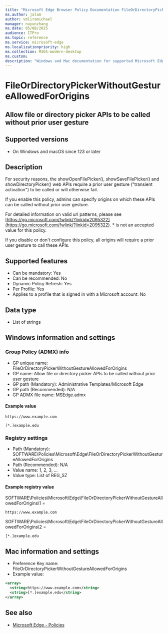 ```yaml
---
title: "Microsoft Edge Browser Policy Documentation FileOrDirectoryPickerWithoutGestureAllowedForOrigins"
ms.author: jalam
author: vmliramichael
manager: nuyunzhang
ms.date: 05/08/2025
audience: ITPro
ms.topic: reference
ms.service: microsoft-edge
ms.localizationpriority: high
ms.collection: M365-modern-desktop
ms.custom:
description: "Windows and Mac documentation for supported Microsoft Edge Browser policy: Allow file or directory picker APIs to be called without prior user gesture"
---
```


<!--THIS FILE IS AUTOMATICALLY GENERATED. MANUAL CHANGES WILL BE OVERWRITTEN.-->
<!--Please contact the Microsoft Edge Manageability team with any questions.-->

# FileOrDirectoryPickerWithoutGestureAllowedForOrigins

## Allow file or directory picker APIs to be called without prior user gesture


## Supported versions

- On Windows and macOS since 123 or later

## Description

For security reasons, the showOpenFilePicker(), showSaveFilePicker() and showDirectoryPicker() web APIs require a prior user gesture ("transient activation") to be called or will otherwise fail.

If you enable this policy, admins can specify origins on which these APIs can be called without prior user gesture.

For detailed information on valid url patterns, please see [https://go.microsoft.com/fwlink/?linkid=2095322](https://go.microsoft.com/fwlink/?linkid=2095322). * is not an accepted value for this policy.

If you disable or don't configure this policy, all origins will require a prior user gesture to call these APIs.

## Supported features

- Can be mandatory: Yes
- Can be recommended: No
- Dynamic Policy Refresh: Yes
- Per Profile: Yes
- Applies to a profile that is signed in with a Microsoft account: No

## Data type

- List of strings

## Windows information and settings

### Group Policy (ADMX) info

- GP unique name: FileOrDirectoryPickerWithoutGestureAllowedForOrigins
- GP name: Allow file or directory picker APIs to be called without prior user gesture
- GP path (Mandatory): Administrative Templates/Microsoft Edge
- GP path (Recommended): N/A
- GP ADMX file name: MSEdge.admx

#### Example value

```
https://www.example.com
```

```
[*.]example.edu
```

### Registry settings

- Path (Mandatory): SOFTWARE\Policies\Microsoft\Edge\FileOrDirectoryPickerWithoutGestureAllowedForOrigins
- Path (Recommended): N/A
- Value name: 1, 2, 3, ...
- Value type: List of REG_SZ

#### Example registry value

SOFTWARE\Policies\Microsoft\Edge\FileOrDirectoryPickerWithoutGestureAllowedForOrigins\1 =
```
https://www.example.com
```

SOFTWARE\Policies\Microsoft\Edge\FileOrDirectoryPickerWithoutGestureAllowedForOrigins\2 =
```
[*.]example.edu
```




## Mac information and settings

- Preference Key name: FileOrDirectoryPickerWithoutGestureAllowedForOrigins
- Example value:

```xml
<array>
  <string>https://www.example.com</string>
  <string>[*.]example.edu</string>
</array>
```

## See also
- [Microsoft Edge - Policies](../microsoft-edge-policies.md)

